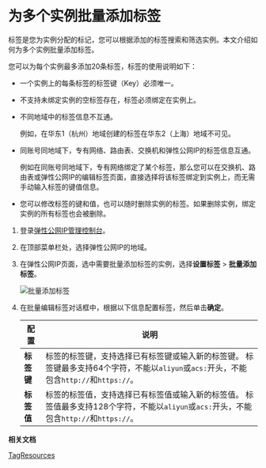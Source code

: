 # 为多个实例批量添加标签

标签是您为实例分配的标记，您可以根据添加的标签搜索和筛选实例。本文介绍如何为多个实例批量添加标签。

您可以为每个实例最多添加20条标签，标签的使用说明如下：

-   一个实例上的每条标签的标签键（Key）必须唯一。
-   不支持未绑定实例的空标签存在，标签必须绑定在实例上。
-   不同地域中的标签信息不互通。

    例如，在华东1（杭州）地域创建的标签在华东2（上海）地域不可见。

-   同账号同地域下，专有网络、路由表、交换机和弹性公网IP的标签信息互通。

    例如在同账号同地域下，专有网络绑定了某个标签，那么您可以在交换机、路由表或弹性公网IP的编辑标签页面，直接选择将该标签绑定到实例上，而无需手动输入标签的键值信息。

-   您可以修改标签的键和值，也可以随时删除实例的标签。如果删除实例，绑定实例的所有标签也会被删除。

1.  登录[弹性公网IP管理控制台](https://vpc.console.aliyun.com/eip)。

2.  在顶部菜单栏处，选择弹性公网IP的地域。

3.  在弹性公网IP页面，选中需要批量添加标签的实例，选择**设置标签** \> **批量添加标签**。

    ![批量添加标签](https://static-aliyun-doc.oss-accelerate.aliyuncs.com/assets/img/zh-CN/9232069161/p242170.png)

4.  在批量编辑标签对话框中，根据以下信息配置标签，然后单击**确定**。

    |配置|说明|
    |--|--|
    |**标签键**|标签的标签键，支持选择已有标签键或输入新的标签键。 标签键最多支持64个字符，不能以`aliyun`或`acs:`开头，不能包含`http://`和`https://`。 |
    |**标签值**|标签的标签值，支持选择已有标签值或输入新的标签值。 标签值最多支持128个字符，不能以`aliyun`或`acs:`开头，不能包含`http://`和`https://`。 |


**相关文档**  


[TagResources](/cn.zh-CN/API参考/标签/TagResources.md)

